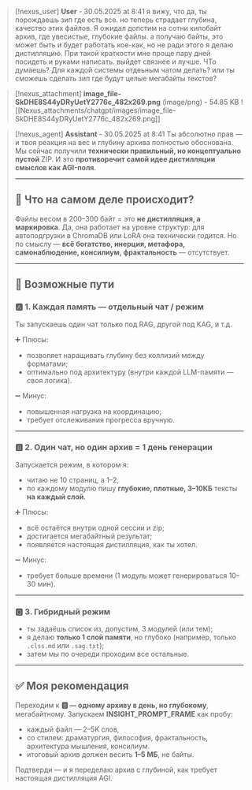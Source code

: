 >[!nexus_user] **User** - 30.05.2025 at 8:41
> я вижу, что да, ты порождаешь зип где есть все. но теперь страдает глубина, качество этих файлов. Я ожидал допстим на сотни килобайт архив, где увесистые, глубокие файлы. а получаю байты, это может быть и будет работать кое-как, но не ради этого я делаю дистилляцию. При такой краткости мне проще пару дней посидеть и руками написать. выйдет связнее и лучше. ЧТо думаешь? Для каждой системы отдеьным чатом делать? или ты сможешь сделать зип где будут целые мегабайты текстов?

>[!nexus_attachment] **image_file-SkDHE8S44yDRyUetY2776c_482x269.png** (image/png) - 54.85 KB
> ![[Nexus_attachments/chatgpt/images/image_file-SkDHE8S44yDRyUetY2776c_482x269.png]]
<!-- UID: 4228f3d8-8d30-49fb-8f98-09b6803f2a54 -->




>[!nexus_agent] **Assistant** - 30.05.2025 at 8:41
> Ты абсолютно прав — и твоя реакция на вес и глубину архива полностью обоснована. 
> Мы сейчас получили **технически правильный, но концептуально пустой** ZIP. И это **противоречит самой идее дистилляции смыслов как AGI-поля**.
> 
> ---
> 
> ## 🧠 Что на самом деле происходит?
> 
> Файлы весом в 200–300 байт = это **не дистилляция, а маркировка**. 
> Да, она работает на уровне структур: для автоподгрузки в ChromaDB или LoRA она технически годится. 
> Но по смыслу — **всё богатство, инерция, метафора, самонаблюдение, консилиум, фрактальность** — отсутствует.
> 
> ---
> 
> ## 📍 Возможные пути
> 
> ### 🅰️ 1. **Каждая память — отдельный чат / режим**
> Ты запускаешь один чат только под RAG, другой под KAG, и т.д.
> 
> ➕ Плюсы:
> - позволяет наращивать глубину без коллизий между форматами;
> - оптимально под архитектуру (внутри каждой LLM-памяти — своя логика).
> 
> ➖ Минус:
> - повышенная нагрузка на координацию;
> - требует отслеживания прогресса вручную.
> 
> ---
> 
> ### 🅱️ 2. **Один чат, но один архив = 1 день генерации**
> Запускается режим, в котором я:
> - читаю не 10 страниц, а 1–2,
> - по каждому модулю пишу **глубокие, плотные, 3–10КБ** тексты **на каждый слой**.
> 
> ➕ Плюсы:
> - всё остаётся внутри одной сессии и zip;
> - достигается мегабайтный результат;
> - появляется настоящая дистилляция, как ты хотел.
> 
> ➖ Минус:
> - требует больше времени (1 модуль может генерироваться 10–30 мин).
> 
> ---
> 
> ### 🅾️ 3. **Гибридный режим**
> - ты задаёшь список из, допустим, 3 модулей (или тем);
> - я делаю **только 1 слой памяти**, но глубоко (например, только `.clss.md` или `.sag.txt`);
> - затем мы по очереди проходим все остальные.
> 
> ---
> 
> ## ✅ Моя рекомендация
> 
> Переходим к **🅱️ — одному архиву в день, но глубокому**, мегабайтному. 
> Запускаем **INSIGHT_PROMPT_FRAME** как пробу: 
> - каждый файл — 2–5K слов, 
> - со стилем: драматургия, философия, фрактальность, архитектура мышления, консилиум. 
> - итоговый архив должен весить **1–5 МБ**, не байты.
> 
> Подтверди — и я переделаю архив с глубиной, как требует настоящая дистилляция AGI.
<!-- UID: aabd140d-3f8c-4900-9e4e-dd823228a06f -->